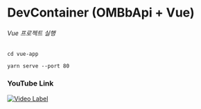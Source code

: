 # DevContainer (OMBbApi + Vue)

###### Vue 프로젝트 실행
```
cd vue-app

yarn serve --port 80
```

### YouTube Link

[![Video Label](http://img.youtube.com/vi/gq6eGv7I8oQ/0.jpg)](https://youtu.be/gq6eGv7I8oQ)
